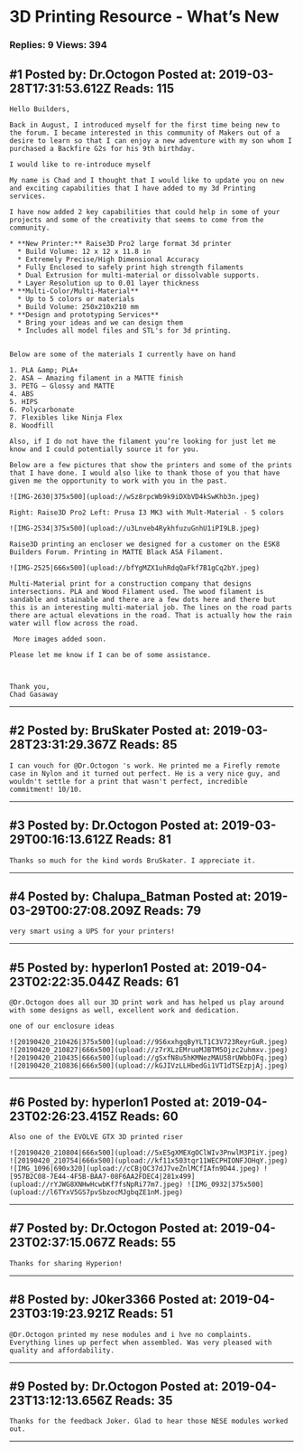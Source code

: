 # 3D Printing Resource - What&rsquo;s New

### Replies: 9 Views: 394

## \#1 Posted by: Dr.Octogon Posted at: 2019-03-28T17:31:53.612Z Reads: 115

```
Hello Builders,

Back in August, I introduced myself for the first time being new to the forum. I became interested in this community of Makers out of a desire to learn so that I can enjoy a new adventure with my son whom I purchased a Backfire G2s for his 9th birthday.

I would like to re-introduce myself

My name is Chad and I thought that I would like to update you on new and exciting capabilities that I have added to my 3d Printing services.

I have now added 2 key capabilities that could help in some of your projects and some of the creativity that seems to come from the community.

* **New Printer:** Raise3D Pro2 large format 3d printer
  * Build Volume: 12 x 12 x 11.8 in
  * Extremely Precise/High Dimensional Accuracy
  * Fully Enclosed to safely print high strength filaments
  * Dual Extrusion for multi-material or dissolvable supports.
  * Layer Resolution up to 0.01 layer thickness
* **Multi-Color/Multi-Material**
  * Up to 5 colors or materials
  * Build Volume: 250x210x210 mm
* **Design and prototyping Services**
  * Bring your ideas and we can design them
  * Includes all model files and STL's for 3d printing.


Below are some of the materials I currently have on hand

1. PLA &amp; PLA+
2. ASA – Amazing filament in a MATTE finish
3. PETG – Glossy and MATTE
4. ABS
5. HIPS
6. Polycarbonate
7. Flexibles like Ninja Flex
8. Woodfill

Also, if I do not have the filament you’re looking for just let me know and I could potentially source it for you.

Below are a few pictures that show the printers and some of the prints that I have done. I would also like to thank those of you that have given me the opportunity to work with you in the past.

![IMG-2630|375x500](upload://wSz8rpcWb9k9iDXbVD4kSwKhb3n.jpeg) 

Right: Raise3D Pro2 Left: Prusa I3 MK3 with Mult-Material - 5 colors

![IMG-2534|375x500](upload://u3Lnveb4RykhfuzuGnhU1iPI9LB.jpeg) 

Raise3D printing an encloser we designed for a customer on the ESK8 Builders Forum. Printing in MATTE Black ASA Filament.

![IMG-2525|666x500](upload://bfYgMZX1uhRdqQaFkf7B1gCq2bY.jpeg) 

Multi-Material print for a construction company that designs intersections. PLA and Wood Filament used. The wood filament is sandable and stainable and there are a few dots here and there but this is an interesting multi-material job. The lines on the road parts there are actual elevations in the road. That is actually how the rain water will flow across the road.

 More images added soon.

Please let me know if I can be of some assistance.



Thank you,
Chad Gasaway
```

---
## \#2 Posted by: BruSkater Posted at: 2019-03-28T23:31:29.367Z Reads: 85

```
I can vouch for @Dr.Octogon 's work. He printed me a Firefly remote case in Nylon and it turned out perfect. He is a very nice guy, and wouldn't settle for a print that wasn't perfect, incredible commitment! 10/10.
```

---
## \#3 Posted by: Dr.Octogon Posted at: 2019-03-29T00:16:13.612Z Reads: 81

```
Thanks so much for the kind words BruSkater. I appreciate it.
```

---
## \#4 Posted by: Chalupa_Batman Posted at: 2019-03-29T00:27:08.209Z Reads: 79

```
very smart using a UPS for your printers!
```

---
## \#5 Posted by: hyperIon1 Posted at: 2019-04-23T02:22:35.044Z Reads: 61

```
@Dr.Octogon does all our 3D print work and has helped us play around with some designs as well, excellent work and dedication. 

one of our enclosure ideas

![20190420_210426|375x500](upload://9S6xxhgqByYLT1C3V723ReyrGuR.jpeg) ![20190420_210827|666x500](upload://z7rXLzEMruoMJBTM5Ojzc2uhmxv.jpeg) ![20190420_210435|666x500](upload://gSxfN8u5hKMNezMAU58rUWbbOFq.jpeg) 
![20190420_210836|666x500](upload://kGJIVzLLHbedGi1VT1dTSEzpjAj.jpeg)
```

---
## \#6 Posted by: hyperIon1 Posted at: 2019-04-23T02:26:23.415Z Reads: 60

```
Also one of the EVOLVE GTX 3D printed riser 

![20190420_210804|666x500](upload://5xE5gXMEXgOClWIv3PnwlM3PIiY.jpeg) ![20190420_210754|666x500](upload://kf11x503tqr11WECPHIONFJOHqY.jpeg) 
![IMG_1096|690x320](upload://cCBjOC37dJ7veZnlMCfIAfn9D44.jpeg) ![957B2C08-7E44-4F5B-BAA7-08F6AA2FDEC4|281x499](upload://rYJWG8XNHwHcwbKf7fsNpRi77m7.jpeg) ![IMG_0932|375x500](upload://l6TYxV5GS7pvSbzocMJgbqZE1nM.jpeg)
```

---
## \#7 Posted by: Dr.Octogon Posted at: 2019-04-23T02:37:15.067Z Reads: 55

```
Thanks for sharing Hyperion!
```

---
## \#8 Posted by: J0ker3366 Posted at: 2019-04-23T03:19:23.921Z Reads: 51

```
@Dr.Octogon printed my nese modules and i hve no complaints. Everything lines up perfect when assembled. Was very pleased with quality and affordability.
```

---
## \#9 Posted by: Dr.Octogon Posted at: 2019-04-23T13:12:13.656Z Reads: 35

```
Thanks for the feedback Joker. Glad to hear those NESE modules worked out.
```

---
